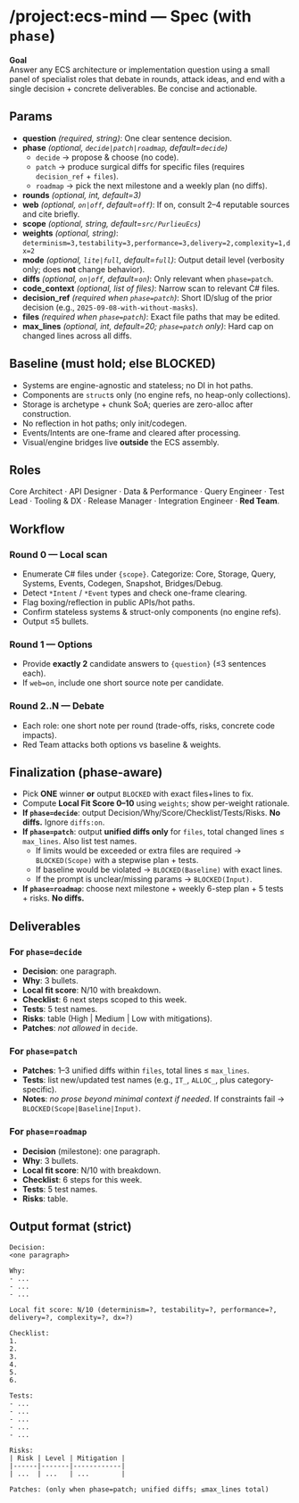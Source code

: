 ﻿# /project:ecs-mind — Spec (with `phase`)

**Goal**  
Answer any ECS architecture or implementation question using a small panel of specialist roles that debate in rounds, attack ideas, and end with a single decision + concrete deliverables. Be concise and actionable.

## Params
- **question** *(required, string)*: One clear sentence decision.
- **phase** *(optional, `decide|patch|roadmap`, default=`decide`)*  
  - `decide`  → propose & choose (no code).  
  - `patch`   → produce surgical diffs for specific files (requires `decision_ref` + `files`).  
  - `roadmap` → pick the next milestone and a weekly plan (no diffs).
- **rounds** *(optional, int, default=3)*
- **web** *(optional, `on|off`, default=`off`)*: If on, consult 2–4 reputable sources and cite briefly.
- **scope** *(optional, string, default=`src/PurlieuEcs`)*
- **weights** *(optional, string)*: `determinism=3,testability=3,performance=3,delivery=2,complexity=1,dx=2`
- **mode** *(optional, `lite|full`, default=`full`)*: Output detail level (verbosity only; does **not** change behavior).
- **diffs** *(optional, `on|off`, default=`on`)*: Only relevant when `phase=patch`.
- **code_context** *(optional, list of files)*: Narrow scan to relevant C# files.
- **decision_ref** *(required when `phase=patch`)*: Short ID/slug of the prior decision (e.g., `2025-09-08-with-without-masks`).
- **files** *(required when `phase=patch`)*: Exact file paths that may be edited.
- **max_lines** *(optional, int, default=20; `phase=patch` only)*: Hard cap on changed lines across all diffs.

## Baseline (must hold; else BLOCKED)
- Systems are engine-agnostic and stateless; no DI in hot paths.
- Components are `struct`s only (no engine refs, no heap-only collections).
- Storage is archetype + chunk SoA; queries are zero-alloc after construction.
- No reflection in hot paths; only init/codegen.
- Events/Intents are one-frame and cleared after processing.
- Visual/engine bridges live **outside** the ECS assembly.

## Roles
Core Architect · API Designer · Data & Performance · Query Engineer · Test Lead · Tooling & DX · Release Manager · Integration Engineer · **Red Team**.

## Workflow

### Round 0 — Local scan
- Enumerate C# files under `{scope}`. Categorize: Core, Storage, Query, Systems, Events, Codegen, Snapshot, Bridges/Debug.
- Detect `*Intent` / `*Event` types and check one-frame clearing.
- Flag boxing/reflection in public APIs/hot paths.
- Confirm stateless systems & struct-only components (no engine refs).
- Output ≤5 bullets.

### Round 1 — Options
- Provide **exactly 2** candidate answers to `{question}` (≤3 sentences each).
- If `web=on`, include one short source note per candidate.

### Round 2..N — Debate
- Each role: one short note per round (trade-offs, risks, concrete code impacts).
- Red Team attacks both options vs baseline & weights.

## Finalization (phase-aware)
- Pick **ONE** winner **or** output `BLOCKED` with exact files+lines to fix.
- Compute **Local Fit Score 0–10** using `weights`; show per-weight rationale.
- **If `phase=decide`**: output Decision/Why/Score/Checklist/Tests/Risks. **No diffs.** Ignore `diffs:on`.
- **If `phase=patch`**: output **unified diffs only** for `files`, total changed lines ≤ `max_lines`. Also list test names.  
  - If limits would be exceeded or extra files are required → `BLOCKED(Scope)` with a stepwise plan + tests.  
  - If baseline would be violated → `BLOCKED(Baseline)` with exact lines.  
  - If the prompt is unclear/missing params → `BLOCKED(Input)`.
- **If `phase=roadmap`**: choose next milestone + weekly 6-step plan + 5 tests + risks. **No diffs.**

## Deliverables

### For `phase=decide`
- **Decision**: one paragraph.
- **Why**: 3 bullets.
- **Local fit score**: N/10 with breakdown.
- **Checklist**: 6 next steps scoped to this week.
- **Tests**: 5 test names.
- **Risks**: table (High | Medium | Low with mitigations).
- **Patches**: *not allowed* in `decide`.

### For `phase=patch`
- **Patches**: 1–3 unified diffs within `files`, total lines ≤ `max_lines`.  
- **Tests**: list new/updated test names (e.g., `IT_`, `ALLOC_`, plus category-specific).  
- **Notes**: *no prose beyond minimal context if needed*. If constraints fail → `BLOCKED(Scope|Baseline|Input)`.

### For `phase=roadmap`
- **Decision** (milestone): one paragraph.
- **Why**: 3 bullets.
- **Local fit score**: N/10 with breakdown.
- **Checklist**: 6 steps for this week.
- **Tests**: 5 test names.
- **Risks**: table.

## Output format (strict)
```
Decision:
<one paragraph>

Why:
- ...
- ...
- ...

Local fit score: N/10 (determinism=?, testability=?, performance=?, delivery=?, complexity=?, dx=?)

Checklist:
1.
2.
3.
4.
5.
6.

Tests:
- ...
- ...
- ...
- ...
- ...

Risks:
| Risk | Level | Mitigation |
|------|-------|------------|
| ...  | ...   | ...        |

Patches: (only when phase=patch; unified diffs; ≤max_lines total)
```

